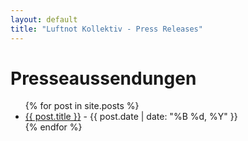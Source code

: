 ```yaml
---
layout: default
title: "Luftnot Kollektiv - Press Releases"
---
```


# Presseaussendungen

<ul>
  {% for post in site.posts %}
    <li>
      <a href="{{ post.url | relative_url }}">{{ post.title }}</a>
      <span> - {{ post.date | date: "%B %d, %Y" }}</span>
    </li>
  {% endfor %}
</ul>
